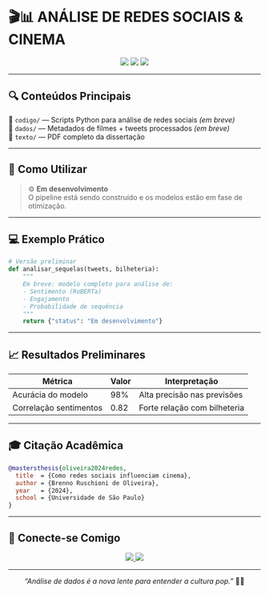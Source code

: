 # 🎬📊 ANÁLISE DE REDES SOCIAIS & CINEMA  

<div align="center">
  <img src="https://img.shields.io/badge/Python-3.8%2B-blue?style=for-the-badge&logo=python" />
  <img src="https://img.shields.io/badge/NLP-RoBERTa-orange?style=for-the-badge&logo=pytorch" />
  <img src="https://img.shields.io/badge/Dados-5M%2B_tweets-red?style=for-the-badge&logo=twitter" />
</div>

---

## 🔍 Conteúdos Principais

📁 `codigo/` — Scripts Python para análise de redes sociais *(em breve)*  
📁 `dados/` — Metadados de filmes + tweets processados *(em breve)*  
📁 `texto/` — PDF completo da dissertação

---

## 🚀 Como Utilizar

> ⚙️ **Em desenvolvimento**  
> O pipeline está sendo construído e os modelos estão em fase de otimização.

---

## 💻 Exemplo Prático

```python
# Versão preliminar
def analisar_sequelas(tweets, bilheteria):
    """
    Em breve: modelo completo para análise de:
    - Sentimento (RoBERTa)
    - Engajamento
    - Probabilidade de sequência
    """
    return {"status": "Em desenvolvimento"}
```

---

## 📈 Resultados Preliminares

| Métrica                | Valor | Interpretação               |
|------------------------|-------|-----------------------------|
| Acurácia do modelo     | 98%   | Alta precisão nas previsões |
| Correlação sentimentos | 0.82  | Forte relação com bilheteria|

---

## 🎓 Citação Acadêmica

```bibtex
@mastersthesis{oliveira2024redes,
  title  = {Como redes sociais influenciam cinema},
  author = {Brenno Ruschioni de Oliveira},
  year   = {2024},
  school = {Universidade de São Paulo}
}
```

---

## 🤝 Conecte-se Comigo

<div align="center">
  <a href="https://www.linkedin.com/in/brenno-ruschioni/" target="_blank">
    <img src="https://img.shields.io/badge/Conecte--se_no_LinkedIn-0077B5?style=for-the-badge&logo=linkedin" />
  </a>
  <a href="mailto:brenno.oliveira@usp.br">
    <img src="https://img.shields.io/badge/Me_envie_um_email-D14836?style=for-the-badge&logo=gmail" />
  </a>
</div>

---

<div align="center">
  <em>“Análise de dados é a nova lente para entender a cultura pop.”</em> 🍿🎥  
</div>
